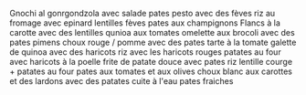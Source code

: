 Gnochi al gonrgondzola avec salade
pates pesto avec des fèves
riz au fromage avec epinard
lentilles fèves
pates aux champignons
Flancs à la carotte avec des lentilles
qunioa aux tomates
omelette aux brocoli avec des pates pimens
choux rouge / pomme avec des pates
tarte à la tomate
galette de quinoa avec des haricots
riz avec les haricots rouges
patates au four avec haricots à la poelle
frite de patate douce avec pates
riz lentille
courge + patates au four
pates aux tomates et aux olives
choux blanc aux carottes et des lardons avec des patates cuite à l'eau
pates fraiches
